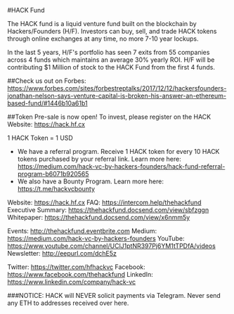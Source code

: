 #HACK Fund

The HACK fund is a liquid venture fund built on the blockchain by Hackers/Founders (H/F). Investors can buy, sell, and trade HACK tokens through online exchanges at any time, no more 7-10 year lockups.

In the last 5 years, H/F's portfolio has seen 7 exits from 55 companies across 4 funds which maintains an average 30% yearly ROI. H/F will be contributing $1 Million of stock to the HACK Fund from the first 4 funds.

##Check us out on Forbes: https://www.forbes.com/sites/forbestreptalks/2017/12/12/hackersfounders-jonathan-nelson-says-venture-capital-is-broken-his-answer-an-ethereum-based-fund/#1446b10a61b1

##Token Pre-sale is now open!
To invest, please register on the HACK Website: https://hack.hf.cx

1 HACK Token = 1 USD

- We have a referral program. Receive 1 HACK token for every 10 HACK tokens purchased by your referral link. Learn more here: https://medium.com/hack-vc-by-hackers-founders/hack-fund-referral-program-b6071b920565
- We also have a Bounty Program. Learn more here: https://t.me/hackvcbounty

Website: https://hack.hf.cx
FAQ: https://intercom.help/thehackfund
Executive Summary: https://thehackfund.docsend.com/view/sbfzggn
Whitepaper: https://thehackfund.docsend.com/view/x6nmm5y

Events: http://thehackfund.eventbrite.com
Medium: https://medium.com/hack-vc-by-hackers-founders
YouTube: https://www.youtube.com/channel/UClJ1ptNR397Pj6YM1tTPDfA/videos
Newsletter: http://eepurl.com/dchE5z

Twitter: https://twitter.com/hfhackvc
Facebook: https://www.facebook.com/thehackfund
LinkedIn: https://www.linkedin.com/company/hack-vc

###NOTICE: HACK will NEVER solicit payments via Telegram. Never send any ETH to addresses received over here.
